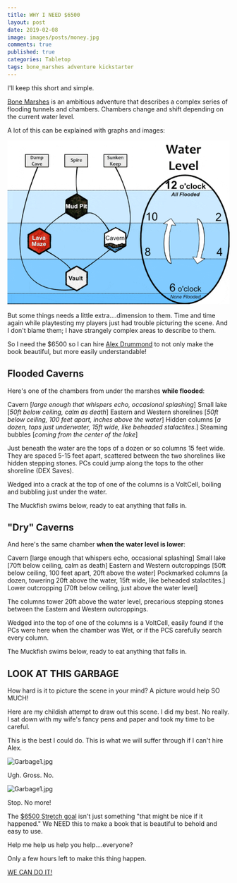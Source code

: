 ```yaml
---
title: WHY I NEED $6500 
layout: post
date: 2019-02-08
image: images/posts/money.jpg
comments: true
published: true
categories: Tabletop
tags: bone_marshes adventure kickstarter 
---
```


I'll keep this short and simple.

[Bone Marshes](https://www.kickstarter.com/projects/464972563/the-bone-marshes-a-hex-mapping-adventure-about-get/description) is an ambitious adventure that describes a complex series of flooding tunnels and chambers. Chambers change and shift depending on the current water level.

A lot of this can be explained with graphs and images:

![marshes-flooding.gif](/images/posts/marshes-flooding.gif)

But some things needs a little extra....dimension to them. Time and time again while playtesting my players just had trouble picturing the scene. And I don't blame them; I have strangely complex areas to describe to them.

So I need the $6500 so I can hire [Alex Drummond](https://www.drivethrurpg.com/product/228485/Epic-Isometric-Bundle) to not only make the book beautiful, but more easily understandable!

## Flooded Caverns

Here's one of the chambers from under the marshes **while flooded**:

Cavern [*large enough that whispers echo, occasional splashing*] Small lake [*50ft below ceiling, calm as death*] Eastern and Western shorelines [*50ft below ceiling, 100 feet apart, inches above the water*] Hidden columns [*a dozen, tops just underwater, 15ft wide, like beheaded stalactites.*] Steaming bubbles [*coming from the center of the lake*]

Just beneath the water are the tops of a dozen or so columns 15 feet wide. They are spaced 5-15 feet apart, scattered between the two shorelines like hidden stepping stones. PCs could jump along the tops to the other shoreline (DEX Saves).

Wedged into a crack at the top of one of the columns is a VoltCell, boiling and bubbling just under the water. 

The Muckfish swims below, ready to eat anything that falls in.

## "Dry" Caverns

And here's the same chamber **when the water level is lower**:

Cavern [large enough that whispers echo, occasional splashing] Small lake [70ft below ceiling, calm as death] Eastern and Western outcroppings [50ft below ceiling, 100 feet apart, 20ft above the water] Pockmarked columns [a dozen, towering 20ft above the water, 15ft wide, like beheaded stalactites.] Lower outcropping [70ft below ceiling, just above the water level]

The columns tower 20ft above the water level, precarious stepping stones between the Eastern and Western outcroppings. 

Wedged into the top of one of the columns is a VoltCell, easily found if the PCs were here when the chamber was Wet, or if the PCS carefully search every column.

The Muckfish swims below, ready to eat anything that falls in.

## LOOK AT THIS GARBAGE

How hard is it to picture the scene in your mind? A picture would help SO MUCH!

Here are my childish attempt to draw out this scene. I did my best. No really. I sat down with my wife's fancy pens and paper and took my time to be careful. 

This is the best I could do. This is what we will suffer through if I can't hire Alex.

![Garbage1.jpg]({{site.url}}/images/posts/Garbage1.jpg)

Ugh. Gross. No. 

![Garbage1.jpg]({{site.url}}/images/posts/Garbage1.jpg)

Stop. No more! 

The [$6500 Stretch goal](https://www.kickstarter.com/projects/464972563/the-bone-marshes-a-hex-mapping-adventure-about-get/description) isn't just something "that might be nice if it happened." We NEED this to make a book that is beautiful to behold and easy to use.

Help me help us help you help....everyone? 

Only a few hours left to make this thing happen. 

[WE CAN DO IT!](https://www.kickstarter.com/projects/464972563/the-bone-marshes-a-hex-mapping-adventure-about-get/description) 